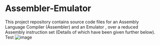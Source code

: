 # Assembler-Emulator
This project repository contains source code files for an Assembly Language Compiler (Assembler) and an Emulator , over a reduced Assembly instruction set (Details of which have been given further below).
Test
![image](https://github.com/user-attachments/assets/2a7082de-ff28-48b3-afb2-787cdaf918cc)
